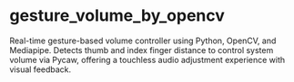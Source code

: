 # gesture_volume_by_opencv
Real-time gesture-based volume controller using Python, OpenCV, and Mediapipe. Detects thumb and index finger distance to control system volume via Pycaw, offering a touchless audio adjustment experience with visual feedback.
